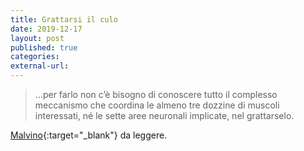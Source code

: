 ```yaml
---
title: Grattarsi il culo
date: 2019-12-17
layout: post
published: true
categories:
external-url:
---
```


> ...per farlo non c’è bisogno di conoscere tutto il complesso meccanismo che coordina le almeno tre dozzine di muscoli interessati, né le sette aree neuronali implicate, nel grattarselo.

[Malvino](http://malvinodue.blogspot.com/2019/12/blog-post.html){:target="_blank"} da leggere.
